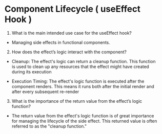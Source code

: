 
# Component Lifecycle ( useEffect Hook )





1. What is the main intended use case for the useEffect hook?
- Managing side effects in functional components.

2. How does the effect’s logic interact with the component?
- Cleanup: The effect's logic can return a cleanup function. This function is used to clean up any resources that the effect might have created during its execution


- Execution Timing: The effect's logic function is executed after the component renders. This means it runs both after the initial render and after every subsequent re-render

3. What is the importance of the return value from the effect’s logic function?
- The return value from the effect's logic function is of great importance for managing the lifecycle of the side effect. This returned value is often referred to as the "cleanup function."
